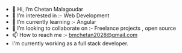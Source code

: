 - 👋 Hi, I’m Chetan Malagoudar
- 👀 I’m interested in :- Web Development
- 🌱 I’m currently learning :- Angular
- 💞️ I’m looking to collaborate on :- Freelance projects , open source
- 📫 How to reach me  :- bmchetan2028@gmail.com
- I'm currently working as a full stack developer.

<!---
Chetan2028/Chetan2028 is a ✨ special ✨ repository because its `README.md` (this file) appears on your GitHub profile.
You can click the Preview link to take a look at your changes.
--->

